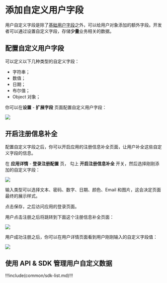 # 添加自定义用户字段

<LastUpdated/>


用户自定义字段是除了[基础用户字段](/guides/user/user-profile.md)之外，可以给用户对象添加的额外字段。开发者可以通过设置自定义字段，存储**少量**业务相关的数据。

## 配置自定义用户字段

可以定义以下几种类型的自定义字段：

- 字符串；
- 数值；
- 日期；
- 布尔值；
- Object 对象；

你可以在**设置** - **扩展字段** 页面配置自定义用户字段：

![](~@imagesZhCn/guides/authentication/Xnip2021-02-24_15-43-23.png)

## 开启注册信息补全

配置自定义字段之后，你可以开启应用的注册信息补全页面，让用户补全这些自定义字段的信息。

在 **应用详情** - **登录注册配置** 页， 勾上 **开启注册信息补全** 开关，然后选择刚刚添加的自定义字段：

![](~@imagesZhCn/guides/authentication/Xnip2021-02-24_15-41-20.png)

输入类型可以选择文本、密码、数字、日期、颜色、Email 和图片，这会决定页面最终的展示样式。

点击保存，之后访问应用的登录页面。

用户点击注册之后将跳转到下面这个注册信息补全页面：

![](~@imagesZhCn/guides/authentication/Xnip2021-02-24_15-46-26.png)

用户成功注册之后，你可以在用户详情页面看到用户刚刚输入的自定义字段值：

![](~@imagesZhCn/guides/authentication/Xnip2021-02-24_15-48-29.png)

## 使用 API & SDK 管理用户自定义数据

!!!include(common/sdk-list.md)!!!

<StackSelector snippet="udf" selectLabel="选择语言" :order="['java', 'javascript',  'python', 'csharp', 'swift']"/>
